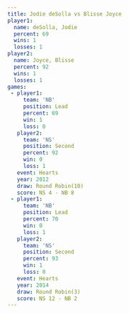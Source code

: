 ```yaml
---
title: Jodie deSolla vs Blisse Joyce
player1:              
  name: deSolla, Jodie
  percent: 69         
  wins: 1             
  losses: 1           
player2:              
  name: Joyce, Blisse 
  percent: 92         
  wins: 1             
  losses: 1           
games:
 - player1:        
     team: 'NB'    
     position: Lead
     percent: 69   
     win: 1        
     loss: 0       
   player2:          
     team: 'NS'      
     position: Second
     percent: 92     
     win: 0          
     loss: 1         
   event: Hearts        
   year: 2012           
   draw: Round Robin(10)
   score: NS 4 - NB 8   
 - player1:        
     team: 'NB'    
     position: Lead
     percent: 70   
     win: 0        
     loss: 1       
   player2:          
     team: 'NS'      
     position: Second
     percent: 93     
     win: 1          
     loss: 0         
   event: Hearts       
   year: 2014          
   draw: Round Robin(3)
   score: NS 12 - NB 2 
---
```

